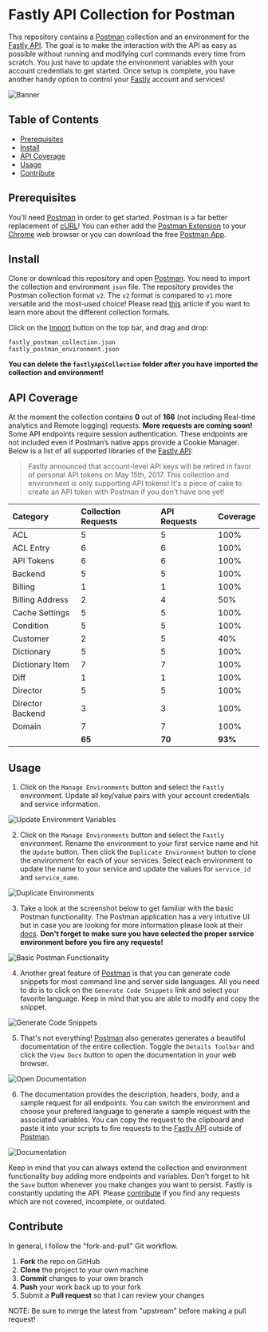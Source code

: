 # Fastly API Collection for Postman

This repository contains a [Postman](https://www.getpostman.com/) collection and an environment for the [Fastly API](https://docs.fastly.com/api/). The goal is to make the interaction with the API as easy as possible without running and modifying curl commands every time from scratch. You just have to update the environment variables with your account credentials to get started. Once setup is complete, you have another handy option to control your [Fastly](https://www.fastly.com/) account and services!

![Banner](/screenshots/banner.png?raw=true "Fastly API Collection for Postman")

## Table of Contents

- [Prerequisites](#prerequisites)
- [Install](#install)
- [API Coverage](#api-coverage)
- [Usage](#usage)
- [Contribute](#contribute)

## Prerequisites

You'll need [Postman](https://www.getpostman.com/) in order to get started. Postman is a far better replacement of [cURL](https://curl.haxx.se/)! You can either add the [Postman Extension](https://chrome.google.com/webstore/detail/postman/fhbjgbiflinjbdggehcddcbncdddomop?hl=en-US) to your [Chrome](https://www.google.com/chrome/browser/desktop/index.html?brand=CHBD&gclid=CIHNlY--r9ICFUaNfgodSrEJFg) web browser or you can download the free [Postman App](https://www.getpostman.com/).

## Install

Clone or download this repository and open [Postman](https://www.getpostman.com/). You need to import the collection and environment `json` file. The repository provides the Postman collection format `v2`. The `v2` format is compared to `v1` more versatile and the most-used choice! Please read [this](http://blog.getpostman.com/2015/06/05/travelogue-of-postman-collection-format-v2/) article if you want to learn more about the different collection formats.

Click on the [Import](#usage) button on the top bar, and drag and drop:

```
fastly_postman_collection.json
fastly_postman_environment.json
```

**You can delete the `fastlyApiCollection` folder after you have imported the collection and environment!**

## API Coverage

At the moment the collection contains **0** out of **166** (not including Real-time analytics and Remote logging) requests. **More requests are coming soon!** Some API endpoints require session authentication. These endpoints are not included even if Postman’s native apps provide a Cookie Manager. Below is a list of all supported libraries of the [Fastly API](https://docs.fastly.com/api/):

> Fastly announced that account-level API keys will be retired in favor of personal API tokens on May 15th, 2017. This collection and environment is only supporting API tokens! It's a piece of cake to create an API token with Postman if you don't have one yet!

| Category         | Collection Requests | API Requests | Coverage |
| :--------------- | :------------------ | :----------- | :------- |
| ACL              | 5                   | 5            | 100%     |
| ACL Entry        | 6                   | 6            | 100%     |
| API Tokens       | 6                   | 6            | 100%     |
| Backend          | 5                   | 5            | 100%     |
| Billing          | 1                   | 1            | 100%     |
| Billing Address  | 2                   | 4            | 50%      |
| Cache Settings   | 5                   | 5            | 100%     |
| Condition        | 5                   | 5            | 100%     |
| Customer         | 2                   | 5            | 40%      |
| Dictionary       | 5                   | 5            | 100%     |
| Dictionary Item  | 7                   | 7            | 100%     |
| Diff             | 1                   | 1            | 100%     |
| Director         | 5                   | 5            | 100%     |
| Director Backend | 3                   | 3            | 100%     |
| Domain           | 7                   | 7            | 100%     |
|                  | **65**              | **70**       | **93%**  |

## Usage

1. Click on the `Manage Environments` button and select the `Fastly` environment. Update all key/value pairs with your account credentials and service information.

![Update Environment Variables](/screenshots/usage_1.png?raw=true "Update Environment Variables")

2. Click on the `Manage Environments` button and select the `Fastly` environment. Rename the environment to your first service name and hit the `Update` button. Then click the `Duplicate Environment` button to clone the environment for each of your services. Select each environment to update the name to your service and update the values for `service_id` and `service_name`.

![Duplicate Environments](/screenshots/usage_2.png?raw=true "Duplicate Environments")

3. Take a look at the screenshot below to get familiar with the basic Postman functionality. The Postman application has a very intuitive UI but in case you are looking for more information please look at their [docs](https://www.getpostman.com/docs/). **Don't forget to make sure you have selected the proper service environment before you fire any requests!**

![Basic Postman Functionality](/screenshots/usage_3.png?raw=true "Basic Postman Functionality")

4. Another great feature of [Postman](https://www.getpostman.com/) is that you can generate code snippets for most command line and server side languages. All you need to do is to click on the `Generate Code Snippets` link and select your favorite language. Keep in mind that you are able to modify and copy the snippet.

![Generate Code Snippets](/screenshots/usage_4.png?raw=true "Generate Code Snippets")

5. That's not everything! [Postman](https://www.getpostman.com/) also generates generates a beautiful documentation of the entire collection. Toggle the `Details Toolbar` and click the `View Docs` button to open the documentation in your web browser.

![Open Documentation](/screenshots/usage_5.png?raw=true "Open Documentation")

6. The documentation provides the description, headers, body, and a sample request for all endpoints. You can switch the environment and choose your prefered language to generate a sample request with the associated variables. You can copy the request to the clipboard and paste it into your scripts to fire requests to the [Fastly API](https://docs.fastly.com/api/) outside of [Postman](https://www.getpostman.com/).

![Documentation](/screenshots/usage_6.png?raw=true "Documentation")

Keep in mind that you can always extend the collection and environment functionality buy adding more endpoints and variables. Don't forget to hit the `Save` button whenever you make changes you want to persist. Fastly is constantly updating the API. Please [contribute](#contribute) if you find any requests which are not covered, incomplete, or outdated.

## Contribute

In general, I follow the "fork-and-pull" Git workflow.

 1. **Fork** the repo on GitHub
 2. **Clone** the project to your own machine
 3. **Commit** changes to your own branch
 4. **Push** your work back up to your fork
 5. Submit a **Pull request** so that I can review your changes

NOTE: Be sure to merge the latest from "upstream" before making a pull request!

